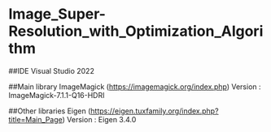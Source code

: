 # Image_Super-Resolution_with_Optimization_Algorithm

##IDE
Visual Studio 2022



##Main library
ImageMagick (https://imagemagick.org/index.php)
Version : ImageMagick-7.1.1-Q16-HDRI



##Other libraries
Eigen (https://eigen.tuxfamily.org/index.php?title=Main_Page)
Version : Eigen 3.4.0


